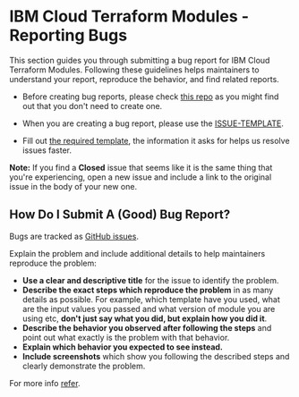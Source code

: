 # IBM Cloud Terraform Modules - Reporting Bugs

This section guides you through submitting a bug report for IBM Cloud Terraform Modules. Following these guidelines helps maintainers to understand your report, reproduce the behavior, and find related reports.

* Before creating bug reports, please check [this repo](https://github.com/terraform-ibm-modules/terraform-ibm-issue-tracker/issues) as you might find out that you don't need to create one. 

* When you are creating a bug report, please use the [ISSUE-TEMPLATE](https://github.com/terraform-ibm-modules/terraform-ibm-issue-tracker/issues/new/choose). 

* Fill out [the required template](https://github.com/terraform-ibm-modules/terraform-ibm-issue-tracker/issues/new/choose), the information it asks for helps us resolve issues faster.

**Note:** If you find a **Closed** issue that seems like it is the same thing that you're experiencing, open a new issue and include a link to the original issue in the body of your new one.

## How Do I Submit A (Good) Bug Report?

Bugs are tracked as [GitHub issues](https://github.com/terraform-ibm-modules/terraform-ibm-issue-tracker/issues). 

Explain the problem and include additional details to help maintainers reproduce the problem:

* **Use a clear and descriptive title** for the issue to identify the problem.
* **Describe the exact steps which reproduce the problem** in as many details as possible. For example, which template have you used, what are the input values you passed and what version of module you are using etc, **don't just say what you did, but explain how you did it**.
* **Describe the behavior you observed after following the steps** and point out what exactly is the problem with that behavior.
* **Explain which behavior you expected to see instead.**
* **Include screenshots** which show you following the described steps and clearly demonstrate the problem.

For more info [refer](https://github.com/terraform-ibm-modules/terraform-ibm-issue-tracker/blob/main/README.md).